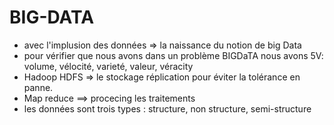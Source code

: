 # BIG-DATA

- avec l'implusion des données => la naissance du notion de big Data
- pour vérifier que nous avons dans un problème BIGDaTA nous avons 5V: volume, vélocité, varieté, valeur, véracity 
- Hadoop HDFS => le stockage réplication pour éviter la  tolérance en panne.
- Map reduce ==> procecing les traitements
- les données sont trois types : structure, non structure, semi-structure
